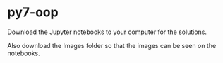 # py7-oop

Download the Jupyter notebooks to your computer for the solutions.

Also download the Images folder so that the images can be seen on the notebooks.
